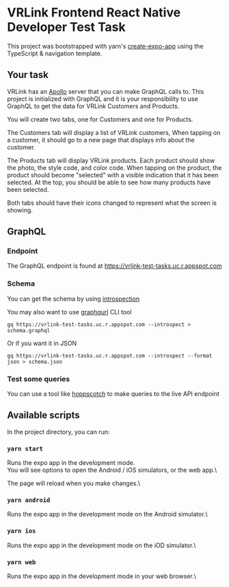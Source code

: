 # VRLink Frontend React Native Developer Test Task

This project was bootstrapped with yarn's [create-expo-app](https://reactnative.dev/docs/typescript) using the TypeScript & navigation template.

## Your task

VRLink has an [Apollo](https://www.apollographql.com/) server that you can make GraphQL calls to. This project is initialized with GraphQL and it is your responsibility to use GraphQL to get the data for VRLink Customers and Products.

You will create two tabs, one for Customers and one for Products.

The Customers tab will display a list of VRLink customers, When tapping on a customer, it should go to a new page that displays info about the customer.

The Products tab will display VRLink products. Each product should show the photo, the style code, and color code. When tapping on the product, the product should become "selected" with a visible indication that it has been selected. At the top, you should be able to see how many products have been selected.

Both tabs should have their icons changed to represent what the screen is showing.

## GraphQL

### Endpoint

The GraphQL endpoint is found at https://vrlink-test-tasks.uc.r.appspot.com

### Schema

You can get the schema by using [introspection](https://graphql.org/learn/introspection)

You may also want to use [graphqurl](https://github.com/hasura/graphqurl) CLI tool

`gq https://vrlink-test-tasks.uc.r.appspot.com --introspect > schema.graphql`

Or if you want it in JSON

`gq https://vrlink-test-tasks.uc.r.appspot.com --introspect --format json > schema.json`

### Test some queries

You can use a tool like [hoppscotch](https://hoppscotch.io/graphql) to make queries to the live API endpoint

## Available scripts

In the project directory, you can run:

### `yarn start`

Runs the expo app in the development mode.\
You will see options to open the Android / iOS simulators, or the web app.\

The page will reload when you make changes.\

### `yarn android`

Runs the expo app in the development mode on the Android simulator.\

### `yarn ios`

Runs the expo app in the development mode on the iOD simulator.\

### `yarn web`

Runs the expo app in the development mode in your web browser.\
